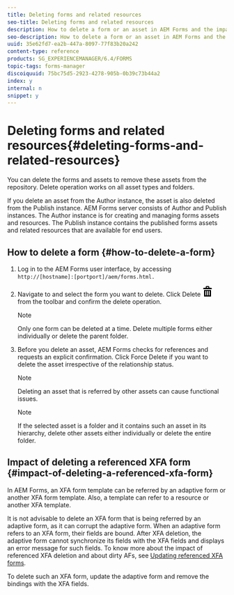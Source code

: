 ```yaml
---
title: Deleting forms and related resources
seo-title: Deleting forms and related resources
description: How to delete a form or an asset in AEM Forms and the impact on referenced and referring assets and XFA forms.
seo-description: How to delete a form or an asset in AEM Forms and the impact on referenced and referring assets and XFA forms.
uuid: 35e62fd7-ea2b-447a-8097-77f83b20a242
content-type: reference
products: SG_EXPERIENCEMANAGER/6.4/FORMS
topic-tags: forms-manager
discoiquuid: 75bc75d5-2923-4278-905b-0b39c73b44a2
index: y
internal: n
snippet: y
---
```


# Deleting forms and related resources{#deleting-forms-and-related-resources}

You can delete the forms and assets to remove these assets from the repository. Delete operation works on all asset types and folders.

If you delete an asset from the Author instance, the asset is also deleted from the Publish instance. AEM Forms server consists of Author and Publish instances. The Author instance is for creating and managing forms assets and resources. The Publish instance contains the published forms assets and related resources that are available for end users.

## How to delete a form {#how-to-delete-a-form}

1. Log in to the AEM Forms user interface, by accessing `http://[hostname]:[portport]/aem/forms.html.`
1. Navigate to and select the form you want to delete. Click Delete ![](assets/aem6forms_delete2.png) from the toolbar and confirm the delete operation.

   >[!NOTE]
   >
   >Only one form can be deleted at a time. Delete multiple forms either individually or delete the parent folder.

1. Before you delete an asset, AEM Forms checks for references and requests an explicit confirmation. Click Force Delete if you want to delete the asset irrespective of the relationship status.

   >[!NOTE]
   >
   >Deleting an asset that is referred by other assets can cause functional issues.

   >[!NOTE]
   >
   >If the selected asset is a folder and it contains such an asset in its hierarchy, delete other assets either individually or delete the entire folder.

## Impact of deleting a referenced XFA form {#impact-of-deleting-a-referenced-xfa-form}

In AEM Forms, an XFA form template can be referred by an adaptive form or another XFA form template. Also, a template can refer to a resource or another XFA template.

It is not advisable to delete an XFA form that is being referred by an adaptive form, as it can corrupt the adaptive form. When an adaptive form refers to an XFA form, their fields are bound. After XFA deletion, the adaptive form cannot synchronize its fields with the XFA fields and displays an error message for such fields. To know more about the impact of referenced XFA deletion and about dirty AFs, see [Updating referenced XFA forms](../../forms/using/get-xdp-pdf-documents-aem.md#p-updating-referenced-xfa-forms-p).

To delete such an XFA form, update the adaptive form and remove the bindings with the XFA fields.
